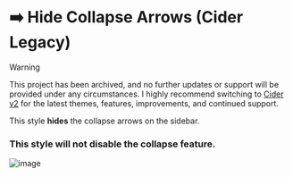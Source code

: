 # ➡️ Hide Collapse Arrows (Cider Legacy)

> [!WARNING]  
>This project has been archived, and no further updates or support will be provided under any circumstances. I highly recommend switching to [Cider v2](https://cider.sh/downloads/client) for the latest themes, features, improvements, and continued support.

This style **hides** the collapse arrows on the sidebar.

### This style will not disable the collapse feature.


![image](https://user-images.githubusercontent.com/52407090/163030625-a265e0ca-e6f3-4a33-8477-4b78ef1e5d76.jpg)
